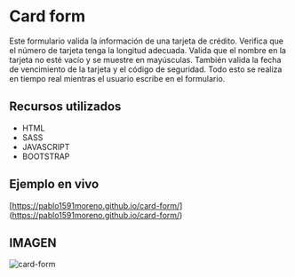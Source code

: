 # Card form

Este formulario valida la información de una tarjeta de crédito. Verifica que el número de tarjeta tenga la longitud adecuada. Valida que el nombre en la tarjeta no esté vacío y se muestre en mayúsculas. También valida la fecha de vencimiento de la tarjeta y el código de seguridad. Todo esto se realiza en tiempo real mientras el usuario escribe en el formulario.

## Recursos utilizados

- HTML
- SASS
- JAVASCRIPT
- BOOTSTRAP

## Ejemplo en vivo

[https://pablo1591moreno.github.io/card-form/] (https://pablo1591moreno.github.io/card-form/)

## IMAGEN

![card-form](https://user-images.githubusercontent.com/95658189/210018134-9be61a15-d46b-4491-9fdd-68797bec269f.jpg)
